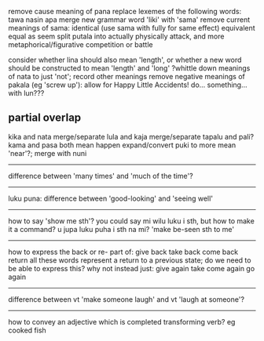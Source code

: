 remove cause meaning of pana
replace lexemes of the following words:
    tawa
    nasin
    apa
merge new grammar word 'liki' with 'sama'
    remove current meanings of sama:
    identical (use sama with fully for same effect)
    equivalent
    equal
    as
    seem
split putala into actually physically attack, and more metaphorical/figurative competition or battle

consider whether lina should also mean 'length', 
    or whether a new word should be constructed to mean 'length' and 'long'
?whittle down meanings of nata to just 'not'; record other meanings
remove negative meanings of pakala (eg 'screw up'): allow for Happy Little Accidents!
do... something... with lun???

partial overlap
----

kika and nata
merge/separate lula and kaja
merge/separate tapalu and pali?
kama and pasa both mean happen
expand/convert puki to more mean 'near'?; merge with nuni

---

difference between 'many times' and 'much of the time'?

----

luku puna: difference between 'good-looking' and 'seeing well'

----

how to say 'show me sth'?
    you could say mi wilu luku i sth,
    but how to make it a command?
        u jupa luku puha i sth na mi?
        'make be-seen sth to me'

----

how to express the back or re- part of:
    give back
    take back
    come back
    return
all these words represent a return to a previous state; do we need to be able to express this?
why not instead just:
    give again
    take
    come again
    go again

----

difference between vt 'make someone laugh' and vt 'laugh at someone'?

-----

how to convey an adjective which is completed transforming verb? eg cooked fish
